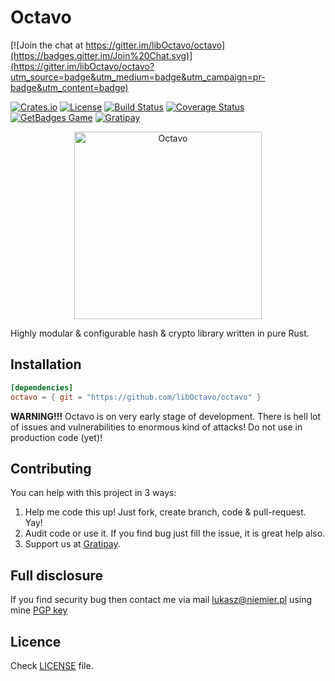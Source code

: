 # Octavo

[![Join the chat at https://gitter.im/libOctavo/octavo](https://badges.gitter.im/Join%20Chat.svg)](https://gitter.im/libOctavo/octavo?utm_source=badge&utm_medium=badge&utm_campaign=pr-badge&utm_content=badge)

[![Crates.io](https://img.shields.io/crates/v/octavo.svg?style=flat-square)](https://crates.io/crates/octavo)
[![License](https://img.shields.io/crates/l/octavo.svg?style=flat-square)](LICENSE)
[![Build Status](https://img.shields.io/travis/libOctavo/octavo.svg?style=flat-square)](https://travis-ci.org/libOctavo/octavo)
[![Coverage Status](https://img.shields.io/coveralls/libOctavo/octavo.svg?style=flat-square)](https://coveralls.io/github/libOctavo/octavo?branch=master)
[![GetBadges Game](https://liboctavo-octavo.getbadges.io/shield/company/liboctavo-octavo)](https://getbadges.io/?ref=shield-game)
[![Gratipay](https://img.shields.io/gratipay/liboctavo.svg?style=flat-square)](https://gratipay.com/liboctavo/)

<p align="center">
  <a href="http://github.com/libOctavo/octavo">
    <img alt="Octavo" width="300" src="https://raw.githubusercontent.com/libOctavo/octavo/master/docs/logo.png">
  </a>
</p>

Highly modular & configurable hash & crypto library written in pure Rust.

## Installation

```toml
[dependencies]
octavo = { git = "https://github.com/libOctavo/octavo" }
```

**WARNING!!!** Octavo is on very early stage of development. There is hell lot
of issues and vulnerabilities to enormous kind of attacks! Do not use in
production code (yet)!

## Contributing

You can help with this project in 3 ways:

1. Help me code this up! Just fork, create branch, code & pull-request. Yay!
1. Audit code or use it. If you find bug just fill the issue, it is great help also.
1. Support us at [Gratipay](https://gratipay.com/liboctavo/).

## Full disclosure

If you find security bug then contact me via mail <lukasz@niemier.pl> using
mine [PGP key][pgp]

## Licence

Check [LICENSE](LICENSE) file.

[pgp]: docs/keys/hauleth.asc
